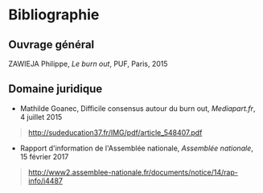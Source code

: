 # Bibliographie 

## Ouvrage général 
ZAWIEJA Philippe, _Le burn out_, PUF, Paris, 2015 

## Domaine juridique 
- Mathilde Goanec, Difficile consensus autour du burn out, _Mediapart.fr_, 4 juillet 2015
>http://sudeducation37.fr/IMG/pdf/article_548407.pdf 
- Rapport d'information de l'Assemblée nationale, _Assemblée nationale_, 15 février 2017 
>http://www2.assemblee-nationale.fr/documents/notice/14/rap-info/i4487 
